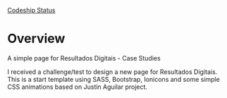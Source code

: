 [Codeship Status](https://codeship.com/projects/1d02af10-2e84-0133-57c4-7ef0c1511fb7/status)

# Overview
A simple page for Resultados Digitais - Case Studies

I received a challenge/test to design a new page for Resultados Digitais.
This is a start template using SASS, Bootstrap, Ionicons and some simple CSS animations based on Justin Aguilar project.
